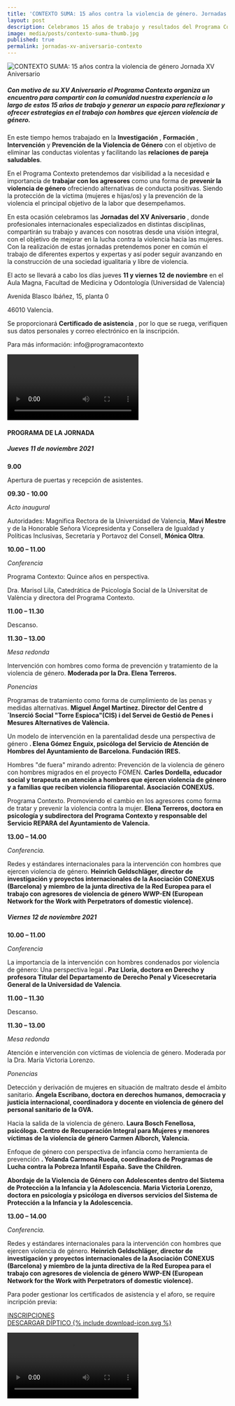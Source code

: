 ```yaml
---
title: 'CONTEXTO SUMA: 15 años contra la violencia de género. Jornadas XV Aniversario'
layout: post
description: Celebramos 15 años de trabajo y resultados del Programa Contexto en unas jornadas el <strong>11 y 12 de noviembre de 2021</strong> donde diferentes profesionales compartirán sus avances con nosotras para eliminar la violencia hacia las mujeres desde una visión integral.
image: media/posts/contexto-suma-thumb.jpg
published: true
permalink: jornadas-xv-aniversario-contexto
---
```


![CONTEXTO SUMA: 15 años contra la violencia de género Jornada XV Aniversario]({{site.baseurl}}/media/posts/CARTEL-Jornadas-WEB.jpg)

##### Con motivo de su XV Aniversario el Programa Contexto organiza un encuentro para compartir con la comunidad nuestra experiencia a lo largo de estos 15 años de trabajo y generar un espacio para reflexionar y ofrecer estrategias en el trabajo con hombres que ejercen violencia de género.

En este tiempo hemos trabajado en la **Investigación** , **Formación** , **Intervención** y **Prevención de la Violencia de Género** con el objetivo de eliminar las conductas violentas y facilitando las **relaciones de pareja saludables**.

En el Programa Contexto pretendemos dar visibilidad a la necesidad e importancia de **trabajar con los agresores** como una forma de **prevenir la violencia de género** ofreciendo alternativas de conducta positivas. Siendo la protección de la víctima (mujeres e hijas/os) y la prevención de la violencia el principal objetivo de la labor que desempeñamos.

En esta ocasión celebramos las **Jornadas del XV Aniversario** , donde profesionales internacionales especializados en distintas disciplinas, compartirán su trabajo y avances con nosotras desde una visión integral, con el objetivo de mejorar en la lucha contra la violencia hacia las mujeres. Con la realización de estas jornadas pretendemos poner en común el trabajo de diferentes expertos y expertas y así poder seguir avanzando en la construcción de una sociedad igualitaria y libre de violencia.

El acto se llevará a cabo los días jueves **11 y viernes 12 de noviembre** en el Aula Magna, Facultad de Medicina y Odontología (Universidad de Valencia)

Avenida Blasco Ibáñez, 15, planta 0

46010 Valencia.

Se proporcionará **Certificado de asistencia** , por lo que se ruega, verifiquen sus datos personales y correo electrónico en la inscripción.

Para más información: info@programacontexto

<video class="marginBottom-xl" src="/media/posts/ContextoSUMA_01.mp4" autoplay loop></video>

#### PROGRAMA DE LA JORNADA

##### Jueves 11 de noviembre 2021

**9.00**

Apertura de puertas y recepción de asistentes.

**09.30 - 10.00**

*Acto inaugural*

Autoridades: Magnifica Rectora de la Universidad de Valencia,  **Mavi Mestre** y de la Honorable Señora Vicepresidenta y Consellera de Igualdad y Políticas Inclusivas, Secretaría y Portavoz del Consell,  **Mónica Oltra**.

**10.00 – 11.00**

*Conferencia*

Programa Contexto: Quince años en perspectiva.

Dra. Marisol Lila, Catedrática de Psicología Social de la Universitat de València y directora del Programa Contexto.

**11.00 – 11.30**

Descanso.

**11.30 – 13.00**

*Mesa redonda*

Intervención con hombres como forma de prevención y tratamiento de la violencia de género. **Moderada por la Dra. Elena Terreros.**

*Ponencias*

Programas de tratamiento como forma de cumplimiento de las penas y medidas alternativas. **Miguel Ángel Martínez. Director del Centre d´Inserció Social &quot;Torre Espioca&quot;(CIS) i del Servei de Gestió de Penes i Mesures Alternatives de València.**

Un modelo de intervención en la parentalidad desde una perspectiva de género **. Elena Gómez Enguix, psicóloga del Servicio de Atención de Hombres del Ayuntamiento de Barcelona. Fundación IRES.**

Hombres &quot;de fuera&quot; mirando adrento: Prevención de la violencia de género con hombres migrados en el proyecto FOMEN. **Carles Dordella, educador social y terapeuta en atención a hombres que ejercen violencia de género y a familias que reciben violencia filioparental. Asociación CONEXUS.**

Programa Contexto. Promoviendo el cambio en los agresores como forma de tratar y prevenir la violencia contra la mujer. **Elena Terreros, doctora en psicología y subdirectora del Programa Contexto y responsable del Servicio REPARA del Ayuntamiento de Valencia.**

**13.00 – 14.00**

*Conferencia.*

Redes y estándares internacionales para la intervención con hombres que ejercen violencia de género. **Heinrich Geldschläger, director de investigación y proyectos internacionales de la Asociación CONEXUS (Barcelona) y miembro de la junta directiva de la Red Europea para el trabajo con agresores de violencia de género WWP-EN (European Network for the Work with Perpetrators of domestic violence).**

##### Viernes 12 de noviembre 2021

**10.00 – 11.00**

*Conferencia*

La importancia de la intervención con hombres condenados por violencia de género: Una perspectiva legal **. Paz Lloria, doctora en Derecho y profesora Titular del Departamento de Derecho Penal y Vicesecretaria General de la Universidad de Valencia**.

**11.00 – 11.30**

Descanso.

**11.30 – 13.00**

*Mesa redonda*

Atención e intervención con víctimas de violencia de género. Moderada por la Dra. María Victoria Lorenzo.

*Ponencias*

Detección y derivación de mujeres en situación de maltrato desde el ámbito sanitario. **Ángela Escribano, doctora en derechos humanos, democracia y justicia internacional, coordinadora y docente en violencia de género del personal sanitario de la GVA.**

Hacia la salida de la violencia de género. **Laura Bosch Fenellosa, psicóloga. Centro de Recuperación Integral para Mujeres y menores víctimas de la violencia de género Carmen Alborch, Valencia.**

Enfoque de género con perspectiva de infancia como herramienta de prevención **. Yolanda Carmona Rueda, coordinadora de Programas de Lucha contra la Pobreza Infantil España. Save the Children.**

**Abordaje de la Violencia de Género con Adolescentes dentro del Sistema de Protección a la Infancia y la Adolescencia. Maria Victoria Lorenzo, doctora en psicología y psicóloga en diversos servicios del Sistema de Protección a la Infancia y la Adolescencia.**

**13.00 – 14.00**

*Conferencia.*

Redes y estándares internacionales para la intervención con hombres que ejercen violencia de género. **Heinrich Geldschläger, director de investigación y proyectos internacionales de la Asociación CONEXUS (Barcelona) y miembro de la junta directiva de la Red Europea para el trabajo con agresores de violencia de género WWP-EN (European Network for the Work with Perpetrators of domestic violence).**

Para poder gestionar los certificados de asistencia y el aforo, se require incripción previa:

<div class="margin-xl textAlign-center">
  <a href="https://www.eventbrite.com/e/contexto-suma-15-anos-contra-la-violencia-de-genero-jornada-xv-aniversario-tickets-195720223457" class="Button Button--primary Button--lg fontSize-lg">INSCRIPCIONES</a>
</div>

<div class="margin-xl textAlign-center">
  <a href="{{site.baseurl}}/media/posts/programa-contexto-xv-aniversario.pdf" class="Button Button--outlinePrimary Button--withIcon" download>
    <span class="Button-text marginRight-sm">DESCARGAR DÍPTICO</span>
    <span class="Button-icon">{% include download-icon.svg %}</span>
  </a>
</div>

<video class="marginBottom-xl" src="/media/posts/ContextoSUMA_02.mp4" autoplay loop></video>
